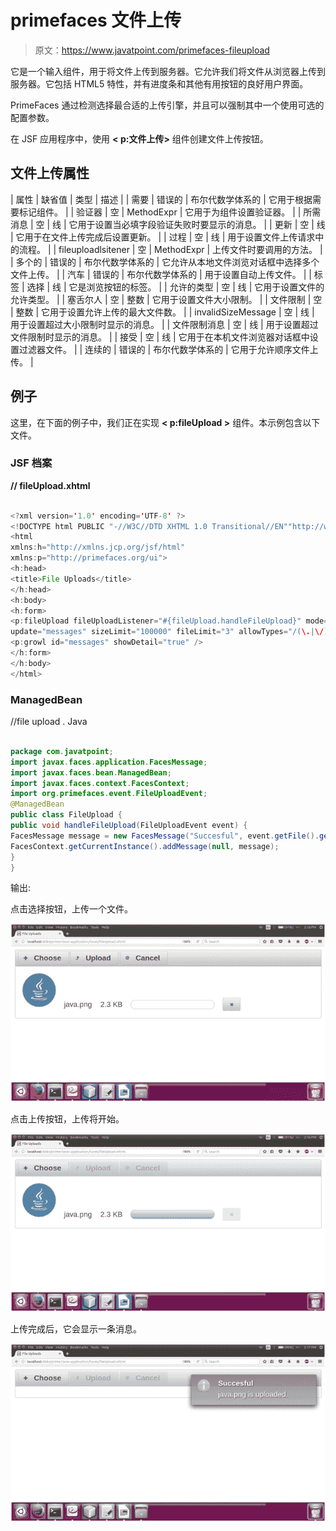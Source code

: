# primefaces 文件上传

> 原文：<https://www.javatpoint.com/primefaces-fileupload>

它是一个输入组件，用于将文件上传到服务器。它允许我们将文件从浏览器上传到服务器。它包括 HTML5 特性，并有进度条和其他有用按钮的良好用户界面。

PrimeFaces 通过检测选择最合适的上传引擎，并且可以强制其中一个使用可选的配置参数。

在 JSF 应用程序中，使用 **< p:文件上传>** 组件创建文件上传按钮。

## 文件上传属性

| 属性 | 缺省值 | 类型 | 描述 |
| 需要 | 错误的 | 布尔代数学体系的 | 它用于根据需要标记组件。 |
| 验证器 | 空 | MethodExpr | 它用于为组件设置验证器。 |
| 所需消息 | 空 | 线 | 它用于设置当必填字段验证失败时要显示的消息。 |
| 更新 | 空 | 线 | 它用于在文件上传完成后设置更新。 |
| 过程 | 空 | 线 | 用于设置文件上传请求中的流程。 |
| fileuploadlsitener | 空 | MethodExpr | 上传文件时要调用的方法。 |
| 多个的 | 错误的 | 布尔代数学体系的 | 它允许从本地文件浏览对话框中选择多个文件上传。 |
| 汽车 | 错误的 | 布尔代数学体系的 | 用于设置自动上传文件。 |
| 标签 | 选择 | 线 | 它是浏览按钮的标签。 |
| 允许的类型 | 空 | 线 | 它用于设置文件的允许类型。 |
| 塞舌尔人 | 空 | 整数 | 它用于设置文件大小限制。 |
| 文件限制 | 空 | 整数 | 它用于设置允许上传的最大文件数。 |
| invalidSizeMessage | 空 | 线 | 用于设置超过大小限制时显示的消息。 |
| 文件限制消息 | 空 | 线 | 用于设置超过文件限制时显示的消息。 |
| 接受 | 空 | 线 | 它用于在本机文件浏览器对话框中设置过滤器文件。 |
| 连续的 | 错误的 | 布尔代数学体系的 | 它用于允许顺序文件上传。 |

## 例子

这里，在下面的例子中，我们正在实现 **< p:fileUpload >** 组件。本示例包含以下文件。

### JSF 档案

**// fileUpload.xhtml**

```java

<?xml version='1.0' encoding='UTF-8' ?>
<!DOCTYPE html PUBLIC "-//W3C//DTD XHTML 1.0 Transitional//EN""http://www.w3.org/TR/xhtml1/DTD/xhtml1-transitional.dtd">
<html 
xmlns:h="http://xmlns.jcp.org/jsf/html"
xmlns:p="http://primefaces.org/ui">
<h:head>
<title>File Uploads</title>
</h:head>
<h:body>
<h:form>
<p:fileUpload fileUploadListener="#{fileUpload.handleFileUpload}" mode="advanced" dragDropSupport="false"
update="messages" sizeLimit="100000" fileLimit="3" allowTypes="/(\.|\/)(gif|jpe?g|png)$/" />
<p:growl id="messages" showDetail="true" />
</h:form>
</h:body>
</html>

```

### ManagedBean

//file upload . Java

```java

package com.javatpoint;
import javax.faces.application.FacesMessage;
import javax.faces.bean.ManagedBean;
import javax.faces.context.FacesContext;
import org.primefaces.event.FileUploadEvent; 
@ManagedBean
public class FileUpload {
public void handleFileUpload(FileUploadEvent event) {
FacesMessage message = new FacesMessage("Succesful", event.getFile().getFileName() + " is uploaded.");
FacesContext.getCurrentInstance().addMessage(null, message);
}
}

```

输出:

点击选择按钮，上传一个文件。

![PrimeFaces FileUpload 1](img/30566546e12d2a2c2abb89cbb72b6a35.png)

点击上传按钮，上传将开始。

![PrimeFaces FileUpload 2](img/0fc39d7bca8bc6261bad9af2fecd7926.png)

上传完成后，它会显示一条消息。

![PrimeFaces FileUpload 3](img/6cd8a7e6d48bb30f78e0fafb753f7535.png)